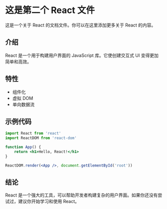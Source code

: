# 这是第二个 React 文件

这是一个关于 React 的文档文件。你可以在这里添加更多关于 React 的内容。

## 介绍

React 是一个用于构建用户界面的 JavaScript 库。它使创建交互式 UI 变得更加简单和高效。

## 特性

- 组件化
- 虚拟 DOM
- 单向数据流

## 示例代码

```jsx
import React from 'react'
import ReactDOM from 'react-dom'

function App() {
    return <h1>Hello, React!</h1>
}

ReactDOM.render(<App />, document.getElementById('root'))
```

## 结论

React 是一个强大的工具，可以帮助开发者构建复杂的用户界面。如果你还没有尝试过，建议你开始学习和使用 React。
